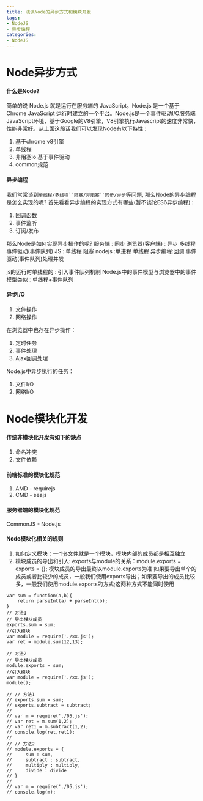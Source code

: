 ```yaml
---
title: 浅谈Node的异步方式和模块开发
tags: 
- NodeJS
- 异步编程
categories:
- NodeJS
---
```


# Node异步方式
#### 什么是Node?
简单的说 Node.js 就是运行在服务端的 JavaScript。Node.js 是一个基于Chrome JavaScript 运行时建立的一个平台。Node.js是一个事件驱动I/O服务端JavaScript环境，基于Google的V8引擎，V8引擎执行Javascript的速度非常快，性能非常好。从上面这段话我们可以发现Node有以下特性 :
1. 基于chrome v8引擎
2. 单线程
3. 非阻塞io 基于事件驱动
4. common规范

#### 异步编程
我们常常谈到`单线程/多线程``阻塞/非阻塞``同步/异步`等问题, 那么Node的异步编程是怎么实现的呢? 首先看看异步编程的实现方式有哪些(暂不谈论ES6异步编程) :
1. 回调函数
2. 事件监听
3. 订阅/发布

那么Node是如何实现异步操作的呢?
服务端 : 同步
浏览器(客户端) : 异步 多线程 事件驱动(事件队列)
JS : 单线程 阻塞
nodejs :单进程 单线程 异步编程:回调 事件驱动(事件队列)处理并发

js的运行时单线程的 : 引入事件队列机制
Node.js中的事件模型与浏览器中的事件模型类似 : 单线程+事件队列

#### 异步I/O
1. 文件操作
2. 网络操作

在浏览器中也存在异步操作：
1. 定时任务
2. 事件处理
3. Ajax回调处理

Node.js中异步执行的任务：
1. 文件I/O
2. 网络I/O

# Node模块化开发
#### 传统非模块化开发有如下的缺点
1. 命名冲突
2. 文件依赖

#### 前端标准的模块化规范
1. AMD - requirejs
2. CMD - seajs

#### 服务器端的模块化规范
CommonJS - Node.js

#### Node模块化相关的规则
1. 如何定义模块：一个js文件就是一个模块，模块内部的成员都是相互独立
2. 模块成员的导出和引入:
exports与module的关系：module.exports = exports = {};
模块成员的导出最终以module.exports为准
如果要导出单个的成员或者比较少的成员，一般我们使用exports导出；如果要导出的成员比较多，一般我们使用module.exports的方式;这两种方式不能同时使用  
```
var sum = function(a,b){
    return parseInt(a) + parseInt(b);
}
// 方法1
// 导出模块成员
exports.sum = sum;
//引入模块
var module = require('./xx.js');
var ret = module.sum(12,13);

// 方法2
// 导出模块成员
module.exports = sum;
//引入模块
var module = require('./xx.js');
module();

// // 方法1
// exports.sum = sum;
// exports.subtract = subtract;
// 
// var m = require('./05.js');
// var ret = m.sum(1,2);
// var ret1 = m.subtract(1,2);
// console.log(ret,ret1);
// 
// // 方法2
// module.exports = {
//     sum : sum,
//     subtract : subtract,
//     multiply : multiply,
//     divide : divide
// }
// 
// var m = require('./05.js');
// console.log(m);
```

